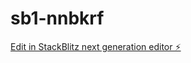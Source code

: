 # sb1-nnbkrf

[Edit in StackBlitz next generation editor ⚡️](https://stackblitz.com/~/github.com/rodolfodescobar/sb1-nnbkrf)
